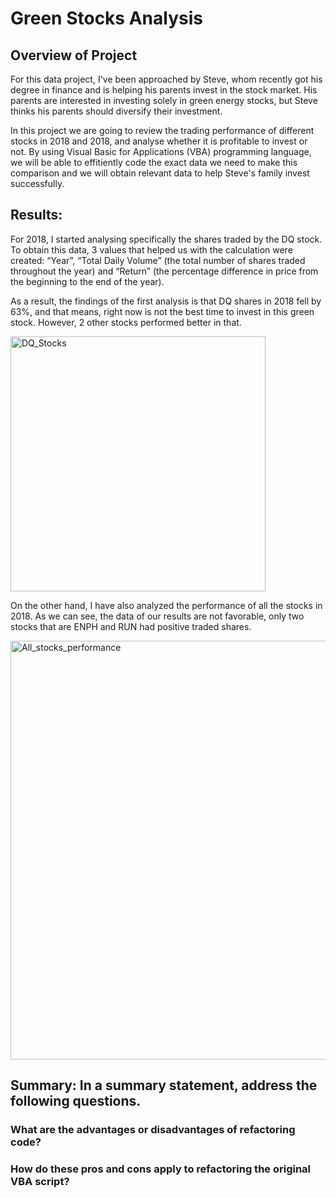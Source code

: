 # Green Stocks Analysis
## Overview of Project
For this data project, I've been approached by Steve, whom recently got his degree in finance and is helping his parents invest in the stock market. His parents are interested in investing solely in green energy stocks, but Steve thinks his parents should diversify their investment.

In this project we are going to review the trading performance of different stocks in 2018 and 2018, and analyse whether it is profitable to invest or not. By using Visual Basic for Applications (VBA) programming language, we will be able to effitiently code the exact data we need to make this comparison and we will obtain relevant data to help Steve's family invest successfully.


## Results: 

For 2018, I started analysing specifically the shares traded by the DQ stock. To obtain this data, 3 values that helped us with the calculation were created: “Year”, “Total Daily Volume” (the total number of shares traded throughout the year) and “Return” (the percentage difference in price from the beginning to the end of the year).

As a result, the findings of the first analysis is that DQ shares in 2018 fell by 63%, and that means, right now is not the best time to invest in this green stock. However, 2 other stocks performed better in that.

<img width="408" alt="DQ_Stocks" src="https://user-images.githubusercontent.com/112814924/194395615-20e29cf6-8dd7-4d71-8073-6c4c60a8ddc1.png">

On the other hand, I have also analyzed the performance of all the stocks in 2018. As we can see, the data of our results are not favorable, only two stocks that are ENPH and RUN had positive traded shares.

<img width="670" alt="All_stocks_performance" src="https://user-images.githubusercontent.com/112814924/194395642-c976913b-ed79-4fcc-85c3-eeecf9bc5b6c.png">



## Summary: In a summary statement, address the following questions.
### What are the advantages or disadvantages of refactoring code?

### How do these pros and cons apply to refactoring the original VBA script?
